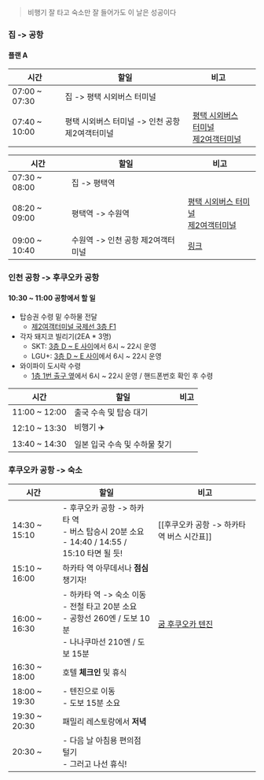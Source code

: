 > 비행기 잘 타고 숙소만 잘 들어가도 이 날은 성공이다
### 집 -> 공항
#### 플랜 A
| 시간            | 할일                           | 비고                                                                                                                                                                                                                                                                                                 |     |
| ------------- | ---------------------------- | -------------------------------------------------------------------------------------------------------------------------------------------------------------------------------------------------------------------------------------------------------------------------------------------------- | --- |
| 07:00 ~ 07:30 | 집 -> 평택 시외버스 터미널             |                                                                                                                                                                                                                                                                                                    |     |
| 07:40 ~ 10:00 | 평택 시외버스 터미널 -> 인천 공항 제2여객터미널 | [평택 시외버스 터미널](https://transportation.asamaru.net/%EC%8B%9C%EC%99%B8%EB%B2%84%EC%8A%A4/%EC%8B%9C%EA%B0%84%ED%91%9C/%ED%8F%89%ED%83%9D%EC%8B%9C%EC%99%B8%EB%B2%84%EC%8A%A4%ED%84%B0%EB%AF%B8%EB%84%90/)<br>[제2여객터미널](https://www.jinair.com/promotion/event/BnmmebJXVmcmhRD?snsLang=ko_KR&ctrCd=KOR) |     |

| 시간            | 할일                   | 비고                                                                                                                                                                                                                                                                                                                                                                     |
| ------------- | -------------------- | ---------------------------------------------------------------------------------------------------------------------------------------------------------------------------------------------------------------------------------------------------------------------------------------------------------------------------------------------------------------------- |
| 07:30 ~ 08:00 | 집 -> 평택역             |                                                                                                                                                                                                                                                                                                                                                                        |
| 08:20 ~ 09:00 | 평택역 -> 수원역           | [평택 시외버스 터미널](https://transportation.asamaru.net/%EC%8B%9C%EC%99%B8%EB%B2%84%EC%8A%A4/%EC%8B%9C%EA%B0%84%ED%91%9C/%ED%8F%89%ED%83%9D%EC%8B%9C%EC%99%B8%EB%B2%84%EC%8A%A4%ED%84%B0%EB%AF%B8%EB%84%90/)<br>[제2여객터미널](https://www.jinair.com/promotion/event/BnmmebJXVmcmhRD?snsLang=ko_KR&ctrCd=KOR)                                                                     |
| 09:00 ~ 10:40 | 수원역 -> 인천 공항 제2여객터미널 | [링크](<https://map.naver.com/p/directions/14137544.3950592,4476234.3926054,%EC%88%98%EC%9B%90%EC%97%AD%20(%EA%B3%A0%EC%86%8D%EC%B2%A0%EB%8F%84),19546226,PLACE_POI/14074642.548682,4504452.9559392,%EC%9D%B8%EC%B2%9C%EA%B5%AD%EC%A0%9C%EA%B3%B5%ED%95%AD%20%EC%A0%9C2%EC%97%AC%EA%B0%9D%ED%84%B0%EB%AF%B8%EB%84%90,1559888035,PLACE_POI/-/transit/0?c=16.00,0,0,0,dh>) |
### 인천 공항 -> 후쿠오카 공항
#### 10:30 ~ 11:00 공항에서 할 일
- 탑승권 수령 밑 수하물 전달
	- [제2여객터미널 국제선 3층 F1](https://www.jinair.com/ready/counter) 
- 각자 돼지코 빌리기(2EA * 3명)
	- SKT: [3층 D ~ E 사이](https://www.tworld.co.kr/poc/html/center/CS4.4.7T.1T.html)에서 6시 ~ 22시 운영
	- LGU+: [3층 D ~ E 사이](https://www.lguplus.com/plan/roaming/support)에서 6시 ~ 22시 운영
- 와이파이 도시락 수령
	- [1층 1번 출구 옆](https://www.wifidosirak.com/v3/reserv_delieverplace.aspx#)에서 6시 ~ 22시 운영 / 핸드폰번호 확인 후 수령

| 시간            | 할일                | 비고  |
| ------------- | ----------------- | --- |
| 11:00 ~ 12:00 | 출국 수속 및 탑승 대기     |     |
| 12:10 ~ 13:30 | 비행기 ✈️            |     |
| 13:40 ~ 14:30 | 일본 입국 수속 및 수하물 찾기 |     |
### 후쿠오카 공항 -> 숙소
| 시간            | 할일                                                                                     | 비고                                                                                                                                                                                                                                                                                                                                                                                                                                                                                                                                                                                  |
| ------------- | -------------------------------------------------------------------------------------- | ----------------------------------------------------------------------------------------------------------------------------------------------------------------------------------------------------------------------------------------------------------------------------------------------------------------------------------------------------------------------------------------------------------------------------------------------------------------------------------------------------------------------------------------------------------------------------------- |
| 14:30 ~ 15:10 | - 후쿠오카 공항 -> 하카타 역<br>- 버스 탑승시 20분 소요<br>- 14:40 / 14:55 / 15:10 타면 될 듯!               | [[후쿠오카 공항 -> 하카타역 버스 시간표]]                                                                                                                                                                                                                                                                                                                                                                                                                                                                                                                                                          |
| 15:10 ~ 16:00 | 하카타 역 아무데서나 **점심** 챙기자!                                                                |                                                                                                                                                                                                                                                                                                                                                                                                                                                                                                                                                                                     |
| 16:00 ~ 16:30 | - 하카타 역 -> 숙소 이동<br>- 전철 타고 20분 소요<br>  - 공항선 260엔 / 도보 10분<br>  - 나나쿠마선 210엔 / 도보 15분 | [굼 후쿠오카 텐진](<[굼 후쿠오카 텐진](https://www.agoda.com/ko-kr/toho-hotel-tenjin/hotel/fukuoka-jp.html?finalPriceView=1&isShowMobileAppPrice=false&cid=1891463&numberOfBedrooms=&familyMode=false&adults=3&children=0&rooms=1&maxRooms=0&checkIn=2024-05-14&isCalendarCallout=false&childAges=&numberOfGuest=0&missingChildAges=false&travellerType=3&showReviewSubmissionEntry=false&currencyCode=KRW&isFreeOccSearch=false&tag=45b17d1d-e0b0-fe2a-ce90-5513829d856b&isCityHaveAsq=false&tspTypes=17%2C5&los=4&searchrequestid=6abda69e-6002-4a33-ace9-ffb50f0d70ca&ds=fheTzf5wj%2BZvgP5K)>) |
| 16:30 ~ 18:00 | 호텔 **체크인** 및 휴식                                                                        |                                                                                                                                                                                                                                                                                                                                                                                                                                                                                                                                                                                     |
| 18:00 ~ 19:30 | - 텐진으로 이동<br>- 도보 15분 소요                                                               |                                                                                                                                                                                                                                                                                                                                                                                                                                                                                                                                                                                     |
| 19:30 ~ 20:30 | 패밀리 레스토랑에서 **저녁**                                                                      |                                                                                                                                                                                                                                                                                                                                                                                                                                                                                                                                                                                     |
| 20:30 ~       | - 다음 날 아침용 편의점 털기<br>- 그러고 나선 휴식!                                                      |                                                                                                                                                                                                                                                                                                                                                                                                                                                                                                                                                                                     |
